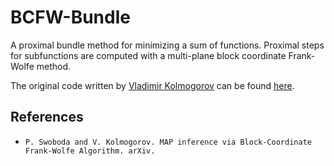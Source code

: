 # BCFW-Bundle
A proximal bundle method for minimizing a sum of functions. Proximal steps for subfunctions are computed with a multi-plane block coordinate Frank-Wolfe method.

The original code written by [Vladimir Kolmogorov](http://pub.ist.ac.at/~vnk/) can be found [here](http://pub.ist.ac.at/~vnk/papers/FWMAP.html).

## References
* `P. Swoboda and V. Kolmogorov. MAP inference via Block-Coordinate Frank-Wolfe Algorithm. arXiv.`
